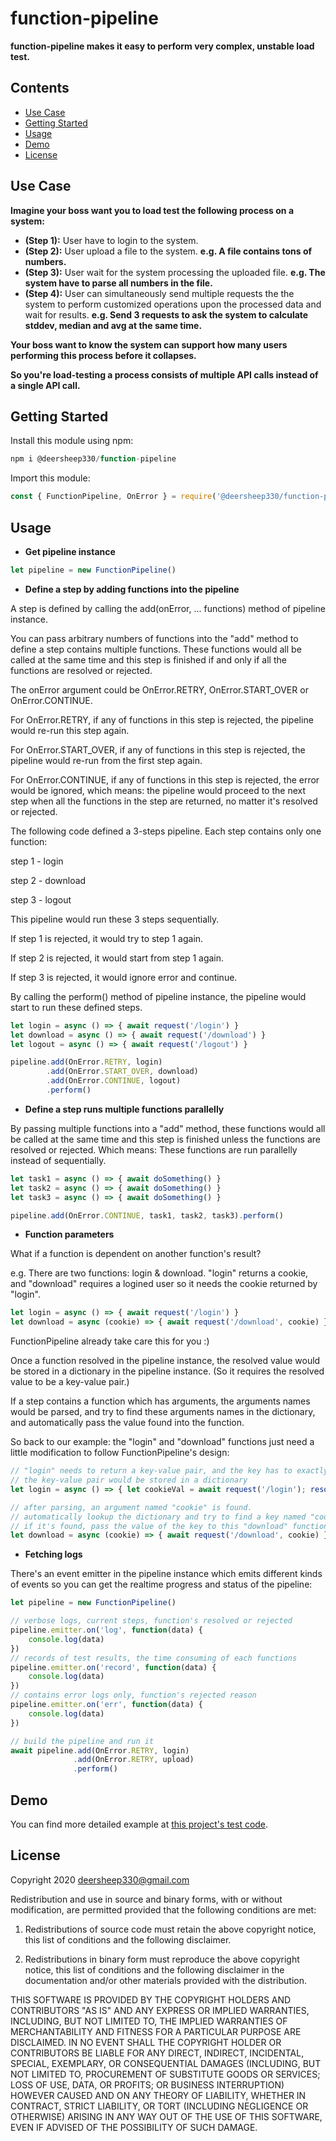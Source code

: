 # function-pipeline

__function-pipeline makes it easy to perform very complex, unstable load test.__

## Contents

- [Use Case](#use-case)
- [Getting Started](#getting-started)
- [Usage](#usage)
- [Demo](#demo)
- [License](#license)

## Use Case

__Imagine your boss want you to load test the following process on a system:__
- __(Step 1):__ User have to login to the system.
- __(Step 2):__ User upload a file to the system. __e.g. A file contains tons of numbers.__
- __(Step 3):__ User wait for the system processing the uploaded file. __e.g. The system have to parse all numbers in the file.__
- __(Step 4):__ User can simultaneously send multiple requests the the system to perform customized operations upon the processed data and wait for results. __e.g. Send 3 requests to ask the system to calculate stddev, median and avg at the same time.__

__Your boss want to know the system can support how many users performing this process before it collapses.__

__So you're load-testing a process consists of multiple API calls instead of a single API call.__

## Getting Started

Install this module using npm:

```javascript
npm i @deersheep330/function-pipeline
```

Import this module:

```javascript
const { FunctionPipeline, OnError } = require('@deersheep330/function-pipeline');
```

## Usage

- __Get pipeline instance__

```javascript
let pipeline = new FunctionPipeline()
```

- __Define a step by adding functions into the pipeline__

A step is defined by calling the add(onError, ... functions) method of pipeline instance.

You can pass arbitrary numbers of functions into the "add" method to define a step contains multiple functions. These functions would all be called at the same time and this step is finished if and only if all the functions are resolved or rejected. 

The onError argument could be OnError.RETRY, OnError.START_OVER or OnError.CONTINUE.

For OnError.RETRY, if any of functions in this step is rejected, the pipeline would re-run this step again.

For OnError.START_OVER, if any of functions in this step is rejected, the pipeline would re-run from the first step again.

For OnError.CONTINUE, if any of functions in this step is rejected, the error would be ignored, which means: the pipeline would proceed to the next step when all the functions in the step are returned, no matter it's resolved or rejected. 

The following code defined a 3-steps pipeline. Each step contains only one function:

step 1 - login

step 2 - download

step 3 - logout

This pipeline would run these 3 steps sequentially.

If step 1 is rejected, it would try to step 1 again.

If step 2 is rejected, it would start from step 1 again.

If step 3 is rejected, it would ignore error and continue.

By calling the perform() method of pipeline instance, the pipeline would start to run these defined steps.

```javascript
let login = async () => { await request('/login') }
let download = async () => { await request('/download') }
let logout = async () => { await request('/logout') }

pipeline.add(OnError.RETRY, login)
        .add(OnError.START_OVER, download)
        .add(OnError.CONTINUE, logout)
        .perform()
```

- __Define a step runs multiple functions parallelly__

By passing multiple functions into a "add" method, these functions would all be called at the same time and this step is finished unless the functions are resolved or rejected. Which means: These functions are run parallelly instead of sequentially.

```javascript
let task1 = async () => { await doSomething() }
let task2 = async () => { await doSomething() }
let task3 = async () => { await doSomething() }

pipeline.add(OnError.CONTINUE, task1, task2, task3).perform()
```

- __Function parameters__

What if a function is dependent on another function's result?

e.g. There are two functions: login & download. "login" returns a cookie, and "download" requires a logined user so it needs the cookie returned by "login".

```javascript
let login = async () => { await request('/login') }
let download = async (cookie) => { await request('/download', cookie) }
```

FunctionPipeline already take care this for you :)

Once a function resolved in the pipeline instance, the resolved value would be stored in a dictionary in the pipeline instance. (So it requires the resolved value to be a key-value pair.) 

If a step contains a function which has arguments, the arguments names would be parsed, and try to find these arguments names in the dictionary, and automatically pass the value found into the function.

So back to our example: the "login" and "download" functions just need a little modification to follow FunctionPipeline's design:

```javascript
// "login" needs to return a key-value pair, and the key has to exactly match "download"'s argument name
// the key-value pair would be stored in a dictionary
let login = async () => { let cookieVal = await request('/login'); resolve({ cookie: cookieVal }) }

// after parsing, an argument named "cookie" is found.
// automatically lookup the dictionary and try to find a key named "cookie"
// if it's found, pass the value of the key to this "download" function
let download = async (cookie) => { await request('/download', cookie) }
```

- __Fetching logs__

There's an event emitter in the pipeline instance which emits different kinds of events so you can get the realtime progress and status of the pipeline:

```javascript
let pipeline = new FunctionPipeline()

// verbose logs, current steps, function's resolved or rejected
pipeline.emitter.on('log', function(data) {
    console.log(data)
})
// records of test results, the time consuming of each functions
pipeline.emitter.on('record', function(data) {
    console.log(data)
})
// contains error logs only, function's rejected reason
pipeline.emitter.on('err', function(data) {
    console.log(data)
})

// build the pipeline and run it
await pipeline.add(OnError.RETRY, login)
              .add(OnError.RETRY, upload)
              .perform()
```

## Demo

You can find more detailed example at [this project's test code](https://github.com/deersheep330/function-pipeline/blob/master/test.js).

## License

Copyright 2020 deersheep330@gmail.com

Redistribution and use in source and binary forms, with or without modification, are permitted provided that the following conditions are met:

1. Redistributions of source code must retain the above copyright notice, this list of conditions and the following disclaimer.

2. Redistributions in binary form must reproduce the above copyright notice, this list of conditions and the following disclaimer in the documentation and/or other materials provided with the distribution.

THIS SOFTWARE IS PROVIDED BY THE COPYRIGHT HOLDERS AND CONTRIBUTORS "AS IS" AND ANY EXPRESS OR IMPLIED WARRANTIES, INCLUDING, BUT NOT LIMITED TO, THE IMPLIED WARRANTIES OF MERCHANTABILITY AND FITNESS FOR A PARTICULAR PURPOSE ARE DISCLAIMED. IN NO EVENT SHALL THE COPYRIGHT HOLDER OR CONTRIBUTORS BE LIABLE FOR ANY DIRECT, INDIRECT, INCIDENTAL, SPECIAL, EXEMPLARY, OR CONSEQUENTIAL DAMAGES (INCLUDING, BUT NOT LIMITED TO, PROCUREMENT OF SUBSTITUTE GOODS OR SERVICES; LOSS OF USE, DATA, OR PROFITS; OR BUSINESS INTERRUPTION) HOWEVER CAUSED AND ON ANY THEORY OF LIABILITY, WHETHER IN CONTRACT, STRICT LIABILITY, OR TORT (INCLUDING NEGLIGENCE OR OTHERWISE) ARISING IN ANY WAY OUT OF THE USE OF THIS SOFTWARE, EVEN IF ADVISED OF THE POSSIBILITY OF SUCH DAMAGE.
